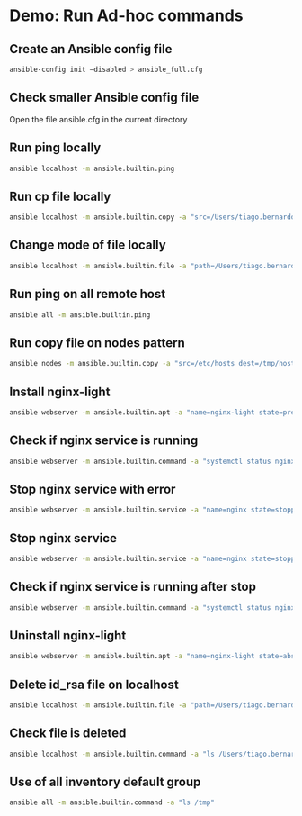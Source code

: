 # Demo: Run Ad-hoc commands

## Create an Ansible config file

```bash
ansible-config init –disabled > ansible_full.cfg
```

## Check smaller Ansible config file

Open the file ansible.cfg in the current directory

## Run ping locally

```bash
ansible localhost -m ansible.builtin.ping
```

## Run cp file locally

```bash
ansible localhost -m ansible.builtin.copy -a "src=/Users/tiago.bernardo/ssh-keys/tiberna-key.pem dest=/Users/tiago.bernardo/.ssh/id_rsa"
```

## Change mode of file locally

```bash
ansible localhost -m ansible.builtin.file -a "path=/Users/tiago.bernardo/.ssh/id_rsa mode=0600"
```

## Run ping on all remote host

```bash
ansible all -m ansible.builtin.ping
```

## Run copy file on nodes pattern

```bash
ansible nodes -m ansible.builtin.copy -a "src=/etc/hosts dest=/tmp/hosts"
```

## Install nginx-light

```bash
ansible webserver -m ansible.builtin.apt -a "name=nginx-light state=present" --become
```

## Check if nginx service is running

```bash
ansible webserver -m ansible.builtin.command -a "systemctl status nginx"
```

## Stop nginx service with error

```bash
ansible webserver -m ansible.builtin.service -a "name=nginx state=stopped"
```

## Stop nginx service

```bash
ansible webserver -m ansible.builtin.service -a "name=nginx state=stopped" --become
```

## Check if nginx service is running after stop

```bash
ansible webserver -m ansible.builtin.command -a "systemctl status nginx"
```

## Uninstall nginx-light

```bash
ansible webserver -m ansible.builtin.apt -a "name=nginx-light state=absent" --become
```

## Delete id_rsa file on localhost

```bash
ansible localhost -m ansible.builtin.file -a "path=/Users/tiago.bernardo/.ssh/id_rsa state=absent"
```

## Check file is deleted

```bash
ansible localhost -m ansible.builtin.command -a "ls /Users/tiago.bernardo/.ssh"
```

## Use of all inventory default group

```bash
ansible all -m ansible.builtin.command -a "ls /tmp"
```
